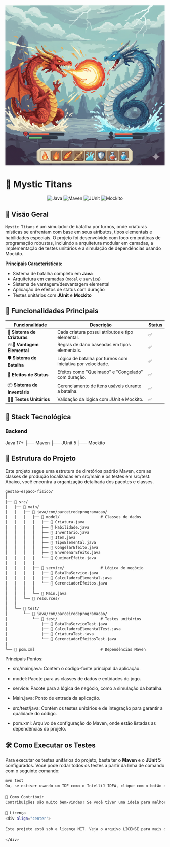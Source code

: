 <div align="center">
  <img src="images/Mystic-Titans.png" alt="Ilustração de batalha do Mystic Titans" width="800"/>
</div>

# 🐉 Mystic Titans

<div align="center">

![Java](https://img.shields.io/badge/Java-17%2B-ED8B00?style=for-the-badge&logo=openjdk&logoColor=white)
![Maven](https://img.shields.io/badge/Apache%20Maven-C71A36?style=for-the-badge&logo=Apache%20Maven&logoColor=white)
![JUnit](https://img.shields.io/badge/JUnit5-25A162?style=for-the-badge&logo=junit5&logoColor=white)
![Mockito](https://img.shields.io/badge/Mockito-303030?style=for-the-badge&logo=mockito&logoColor=white)

</div>

## 🌟 Visão Geral

`Mystic Titans` é um simulador de batalha por turnos, onde criaturas místicas se enfrentam com base em seus atributos, tipos elementais e habilidades especiais. O projeto foi desenvolvido com foco em práticas de programação robustas, incluindo a arquitetura modular em camadas, a implementação de testes unitários e a simulação de dependências usando Mockito.

**Principais Características:**
- Sistema de batalha completo em **Java**
- Arquitetura em camadas (`model` e `service`)
- Sistema de vantagem/desvantagem elemental
- Aplicação de efeitos de status com duração
- Testes unitários com **JUnit** e **Mockito**

## 🚀 Funcionalidades Principais

<div align="center">

| Funcionalidade | Descrição | Status |
|---|---|---|
| 🐉 **Sistema de Criaturas** | Cada criatura possui atributos e tipo elemental. | ✅ |
| 🔥💧🍃 **Vantagem Elemental** | Regras de dano baseadas em tipos elementais. | ✅ |
| 🛡️ **Sistema de Batalha** | Lógica de batalha por turnos com iniciativa por velocidade. | ✅ |
| 🧪 **Efeitos de Status** | Efeitos como "Queimado" e "Congelado" com duração. | ✅ |
| 📦 **Sistema de Inventário** | Gerenciamento de itens usáveis durante a batalha. | ✅ |
| 🧪✅ **Testes Unitários** | Validação da lógica com JUnit e Mockito. | ✅ |

</div>

## 🔧 Stack Tecnológica

### Backend

Java 17+
├── Maven
├── JUnit 5
├── Mockito


## 📂 Estrutura do Projeto

Este projeto segue uma estrutura de diretórios padrão Maven, com as classes de produção localizadas em src/main e os testes em src/test. Abaixo, você encontra a organização detalhada dos pacotes e classes.

````
gestao-espaco-fisico/
│
├── 📁 src/
│   ├── 📁 main/
│   │   ├── 📁 java/com/parceirodeprogramacao/
│   │   │   ├── 📁 model/                  # Classes de dados
│   │   │   │   ├── 📄 Criatura.java
│   │   │   │   ├── 📄 Habilidade.java
│   │   │   │   ├── 📄 Inventario.java
│   │   │   │   ├── 📄 Item.java
│   │   │   │   ├── 📄 TipoElemental.java
│   │   │   │   ├── 📄 CongelarEfeito.java
│   │   │   │   ├── 📄 EnvenenarEfeito.java
│   │   │   │   └── 📄 QueimarEfeito.java
│   │   │   │
│   │   │   ├── 📁 service/                # Lógica de negócio
│   │   │   │   ├── 📄 BatalhaService.java
│   │   │   │   ├── 📄 CalculadoraElemental.java
│   │   │   │   └── 📄 GerenciadorEfeitos.java
│   │   │   │
│   │   │   └── 📄 Main.java
│   │   └── 📁 resources/
│   │
│   └── 📁 test/
│       └── 📁 java/com/parceirodeprogramacao/
│           └── 📁 test/                   # Testes unitários
│               ├── 📄 BatalhaServiceTest.java
│               ├── 📄 CalculadoraElementalTest.java
│               ├── 📄 CriaturaTest.java
│               └── 📄 GerenciadorEfeitosTest.java
│
└── 📄 pom.xml                             # Dependências Maven
````
Principais Pontos:

- src/main/java: Contém o código-fonte principal da aplicação.

- model: Pacote para as classes de dados e entidades do jogo.

- service: Pacote para a lógica de negócio, como a simulação da batalha.

- Main.java: Ponto de entrada da aplicação.

- src/test/java: Contém os testes unitários e de integração para garantir a qualidade do código.

- pom.xml: Arquivo de configuração do Maven, onde estão listadas as dependências do projeto.

## 🛠️ Como Executar os Testes

Para executar os testes unitários do projeto, basta ter o **Maven** e o **JUnit 5** configurados. Você pode rodar todos os testes a partir da linha de comando com o seguinte comando:

```bash
mvn test
Ou, se estiver usando um IDE como o IntelliJ IDEA, clique com o botão direito na pasta src/test/java e selecione Run 'All Tests'.

🤝 Como Contribuir
Contribuições são muito bem-vindas! Se você tiver uma ideia para melhorar o jogo, sinta-se à vontade para abrir uma Issue ou um Pull Request.

📄 Licença
<div align="center">

Este projeto está sob a licença MIT. Veja o arquivo LICENSE para mais detalhes.

</div>
